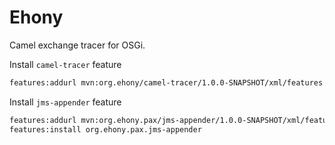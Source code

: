 # Ehony

Camel exchange tracer for OSGi.

Install `camel-tracer` feature
```bash
features:addurl mvn:org.ehony/camel-tracer/1.0.0-SNAPSHOT/xml/features
```

Install `jms-appender` feature
```bash
features:addurl mvn:org.ehony.pax/jms-appender/1.0.0-SNAPSHOT/xml/features
features:install org.ehony.pax.jms-appender
```
